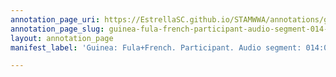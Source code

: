 ```yaml
---
annotation_page_uri: https://EstrellaSC.github.io/STAMWWA/annotations/guinea-fula-french-participant-audio-segment-014-039-canvas-1-fula-french-to-be-annotated.json
annotation_page_slug: guinea-fula-french-participant-audio-segment-014-039-canvas-1-fula-french-to-be-annotated
layout: annotation_page
manifest_label: 'Guinea: Fula+French. Participant. Audio segment: 014:039'

---
```

